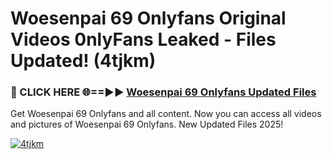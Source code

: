# Woesenpai 69 Onlyfans Original Videos 0nlyFans Leaked - Files Updated! (4tjkm)

<h3>🔴 CLICK HERE 🌐==►► <a href="https://tinyurl.com/ms9xzufz" rel="nofollow">Woesenpai 69 Onlyfans Updated Files</a></h3>

Get Woesenpai 69 Onlyfans and all content. Now you can access all videos and pictures of Woesenpai 69 Onlyfans. New Updated Files 2025!

[![4tjkm](https://i.imgur.com/ppqm5kG.gif)](https://tinyurl.com/ms9xzufz)
